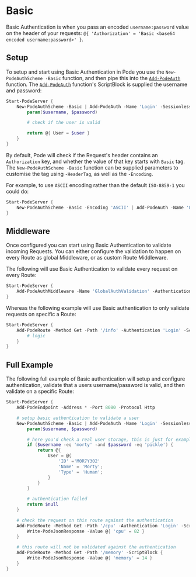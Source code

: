 # Basic

Basic Authentication is when you pass an encoded `username:password` value on the header of your requests: `@{ 'Authorization' = 'Basic <base64 encoded username:password>' }`.

## Setup

To setup and start using Basic Authentication in Pode you use the `New-PodeAuthScheme -Basic` function, and then pipe this into the [`Add-PodeAuth`](../../../../Functions/Authentication/Add-PodeAuth) function. The [`Add-PodeAuth`](../../../../Functions/Authentication/Add-PodeAuth) function's ScriptBlock is supplied the username and password:

```powershell
Start-PodeServer {
    New-PodeAuthScheme -Basic | Add-PodeAuth -Name 'Login' -Sessionless -ScriptBlock {
        param($username, $password)

        # check if the user is valid

        return @{ User = $user }
    }
}
```

By default, Pode will check if the Request's header contains an `Authorization` key, and whether the value of that key starts with `Basic` tag. The `New-PodeAuthScheme -Basic` function can be supplied parameters to customise the tag using `-HeaderTag`, as well as the `-Encoding`.

For example, to use `ASCII` encoding rather than the default `ISO-8859-1` you could do:

```powershell
Start-PodeServer {
    New-PodeAuthScheme -Basic -Encoding 'ASCII' | Add-PodeAuth -Name 'Login' -Sessionless -ScriptBlock {}
}
```

## Middleware

Once configured you can start using Basic Authentication to validate incoming Requests. You can either configure the validation to happen on every Route as global Middleware, or as custom Route Middleware.

The following will use Basic Authentication to validate every request on every Route:

```powershell
Start-PodeServer {
    Add-PodeAuthMiddleware -Name 'GlobalAuthValidation' -Authentication 'Login'
}
```

Whereas the following example will use Basic authentication to only validate requests on specific a Route:

```powershell
Start-PodeServer {
    Add-PodeRoute -Method Get -Path '/info' -Authentication 'Login' -ScriptBlock {
        # logic
    }
}
```

## Full Example

The following full example of Basic authentication will setup and configure authentication, validate that a users username/password is valid, and then validate on a specific Route:

```powershell
Start-PodeServer {
    Add-PodeEndpoint -Address * -Port 8080 -Protocol Http

    # setup basic authentication to validate a user
    New-PodeAuthScheme -Basic | Add-PodeAuth -Name 'Login' -Sessionless -ScriptBlock {
        param($username, $password)

        # here you'd check a real user storage, this is just for example
        if ($username -eq 'morty' -and $password -eq 'pickle') {
            return @{
                User = @{
                    'ID' ='M0R7Y302'
                    'Name' = 'Morty';
                    'Type' = 'Human';
                }
            }
        }

        # authentication failed
        return $null
    }

    # check the request on this route against the authentication
    Add-PodeRoute -Method Get -Path '/cpu' -Authentication 'Login' -ScriptBlock {
        Write-PodeJsonResponse -Value @{ 'cpu' = 82 }
    }

    # this route will not be validated against the authentication
    Add-PodeRoute -Method Get -Path '/memory' -ScriptBlock {
        Write-PodeJsonResponse -Value @{ 'memory' = 14 }
    }
}
```
